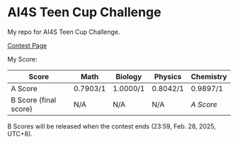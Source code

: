 # AI4S Teen Cup Challenge
My repo for AI4S Teen Cup Challenge.

[Contest Page](https://bohrium.dp.tech/competitions/8524835166?tab=introduce)

 My Score:

| Score                 | Math     | Biology  | Physics  | Chemistry |
| --------------------- | -------- | -------- | -------- | --------- |
| A Score               | 0.7903/1 | 1.0000/1 | 0.8042/1 | 0.9897/1  |
| B Score (final score) | N/A      | N/A      | N/A      | *A Score* |

B Scores will be released when the contest ends (23:59, Feb. 28, 2025, UTC+8).

